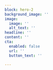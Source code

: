 ```yaml
---
block: hero-2
background_image: ''
image:
  image: ''
  alt_text: ''
headline: ''
content: ''
cta:
  enabled: false
  url: ''
  button_text: ''

---
```

